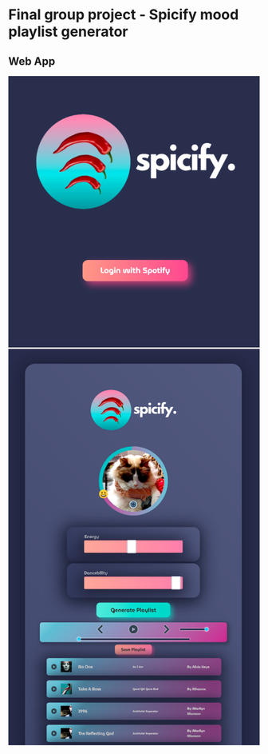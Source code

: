 # Final group project - Spicify mood playlist generator

## Web App
![login_screenshot](/public/login_screenshot.png?raw=true "login Screenshot")
![homepage_screenshot](/public/homepage_screenshot.png?raw=true "homepage Screenshot")